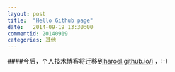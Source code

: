 ```yaml
---
layout: post
title:  "Hello Github page"
date:   2014-09-19 13:30:00
commentid: 20140919
categories: 其他
---
```

####今后，个人技术博客将迁移到[haroel.github.io/i](http://haroel.github.io/i) ，:-) 



